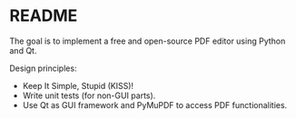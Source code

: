# README

The goal is to implement a free and open-source PDF editor using Python and Qt.

Design principles:
- Keep It Simple, Stupid (KISS)!
- Write unit tests (for non-GUI parts).
- Use Qt as GUI framework and PyMuPDF to access PDF functionalities.

